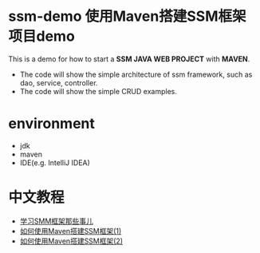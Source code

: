 # ssm-demo 使用Maven搭建SSM框架项目demo
This is a demo for how to start a **SSM JAVA WEB PROJECT** with **MAVEN**. 
- The code will show the simple architecture of ssm framework, such as dao, service, controller.
- The code will show the simple CRUD examples.

# environment
- jdk
- maven
- IDE(e.g. IntelliJ IDEA)

# 中文教程
- [学习SMM框架那些事儿](https://www.jianshu.com/p/936d5b52bc7b)
- [如何使用Maven搭建SSM框架(1)](https://www.jianshu.com/p/4538791ab729)
- [如何使用Maven搭建SSM框架(2)](https://www.jianshu.com/p/4d0e32126b0f)
